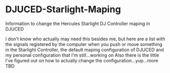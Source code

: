 # DJUCED-Starlight-Maping
 Information to change the Hercules Starlight DJ Controller maping in DJUCED

I don't know who actually may need this besides me, but here are a list with the signals registered by the computer when you push or move something in the Starlight Controller, the default maping configuration of DJUCED and my personal configuration that I'm still...working on
Also there is the little I've figured out on how to actually change the configuration...yup...more TBD